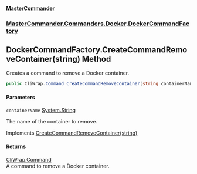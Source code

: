 #### [MasterCommander](MasterCommander.md 'MasterCommander')
### [MasterCommander.Commanders.Docker](MasterCommander.md#MasterCommander.Commanders.Docker 'MasterCommander.Commanders.Docker').[DockerCommandFactory](DockerCommandFactory.md 'MasterCommander.Commanders.Docker.DockerCommandFactory')

## DockerCommandFactory.CreateCommandRemoveContainer(string) Method

Creates a command to remove a Docker container.

```csharp
public CliWrap.Command CreateCommandRemoveContainer(string containerName);
```
#### Parameters

<a name='MasterCommander.Commanders.Docker.DockerCommandFactory.CreateCommandRemoveContainer(string).containerName'></a>

`containerName` [System.String](https://docs.microsoft.com/en-us/dotnet/api/System.String 'System.String')

The name of the container to remove.

Implements [CreateCommandRemoveContainer(string)](IDockerCommandFactory.CreateCommandRemoveContainer(string).md 'MasterCommander.Commanders.Docker.IDockerCommandFactory.CreateCommandRemoveContainer(string)')

#### Returns
[CliWrap.Command](https://docs.microsoft.com/en-us/dotnet/api/CliWrap.Command 'CliWrap.Command')  
A command to remove a Docker container.